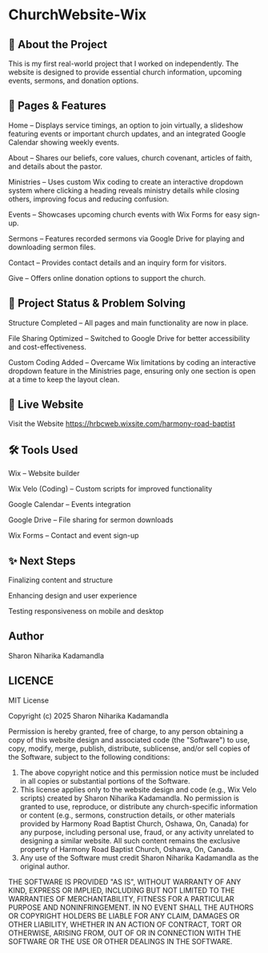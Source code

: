 # ChurchWebsite-Wix


## 🌟 About the Project

This is my first real-world project that I worked on independently. The website is designed to provide essential church information, upcoming events, sermons, and donation options.

## 📌 Pages & Features

Home – Displays service timings, an option to join virtually, a slideshow featuring events or important church updates, and an integrated Google Calendar showing weekly events.

About – Shares our beliefs, core values, church covenant, articles of faith, and details about the pastor.

Ministries – Uses custom Wix coding to create an interactive dropdown system where clicking a heading reveals ministry details while closing others, improving focus and reducing confusion.

Events – Showcases upcoming church events with Wix Forms for easy sign-up.

Sermons – Features recorded sermons via Google Drive for playing and downloading sermon files.

Contact – Provides contact details and an inquiry form for visitors.

Give – Offers online donation options to support the church.

## 🚧 Project Status & Problem Solving

Structure Completed – All pages and main functionality are now in place.

File Sharing Optimized – Switched to Google Drive for better accessibility and cost-effectiveness.

Custom Coding Added – Overcame Wix limitations by coding an interactive dropdown feature in the Ministries page, ensuring only one section is open at a time to keep the layout clean.


## 🔗 Live Website

Visit the Website https://hrbcweb.wixsite.com/harmony-road-baptist

## 🛠 Tools Used

Wix – Website builder

Wix Velo (Coding) – Custom scripts for improved functionality

Google Calendar – Events integration

Google Drive – File sharing for sermon downloads

Wix Forms – Contact and event sign-up

## ✨ Next Steps

Finalizing content and structure

Enhancing design and user experience

Testing responsiveness on mobile and desktop

## Author

Sharon Niharika Kadamandla

## LICENCE 

MIT License

Copyright (c) 2025 Sharon Niharika Kadamandla

Permission is hereby granted, free of charge, to any person obtaining a copy of this website design 
and associated code (the "Software") to use, copy, modify, merge, publish, distribute, sublicense, 
and/or sell copies of the Software, subject to the following conditions:

1. The above copyright notice and this permission notice must be included in all copies or substantial portions of the Software.
2. This license applies only to the website design and code (e.g., Wix Velo scripts) created by Sharon Niharika Kadamandla. No permission is granted to use, reproduce, or distribute any church-specific information or content (e.g., sermons, construction details, or other materials provided by Harmony Road Baptist Church, Oshawa, On, Canada) for any purpose, including personal use, fraud, or any activity unrelated to designing a similar website. All such content remains the exclusive property of Harmony Road Baptist Church, Oshawa, On, Canada.
3. Any use of the Software must credit Sharon Niharika Kadamandla as the original author.

THE SOFTWARE IS PROVIDED "AS IS", WITHOUT WARRANTY OF ANY KIND, EXPRESS OR IMPLIED, INCLUDING BUT NOT LIMITED TO THE WARRANTIES OF MERCHANTABILITY, FITNESS FOR A PARTICULAR PURPOSE AND NONINFRINGEMENT. IN NO EVENT SHALL THE AUTHORS OR COPYRIGHT HOLDERS BE LIABLE FOR ANY CLAIM, DAMAGES OR OTHER LIABILITY, WHETHER IN AN ACTION OF CONTRACT, TORT OR OTHERWISE, ARISING FROM, OUT OF OR IN CONNECTION WITH THE SOFTWARE OR THE USE OR OTHER DEALINGS IN THE SOFTWARE.
